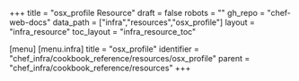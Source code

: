 +++
title = "osx_profile Resource"
draft = false
robots = ""
gh_repo = "chef-web-docs"
data_path = ["infra","resources","osx_profile"]
layout = "infra_resource"
toc_layout = "infra_resource_toc"

[menu]
  [menu.infra]
    title = "osx_profile"
    identifier = "chef_infra/cookbook_reference/resources/osx_profile"
    parent = "chef_infra/cookbook_reference/resources"
+++

<!-- The contents of this page are automatically generated from the osx_profile.yaml file in the data directory. -->
<!-- To suggest a change, edit the https://github.com/chef/chef/blob/master/lib/chef/resource/osx_profile.rb file
      and submit a pull request to the https://github.com/chef/chef repository. -->
